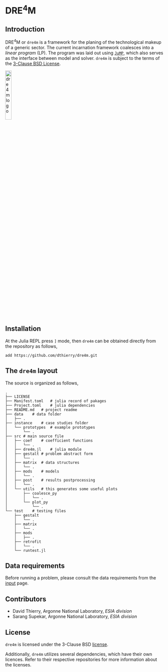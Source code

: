 # DRE<sup>4</sup>M

## Introduction

DRE<sup>4</sup>M or `dre4m` is a framework for the planing of the technological
makeup of a generic sector. The current incarnation framework coalesces into a
*linear program* (LP). The program was laid out using
[`JuMP`](https://github.com/jump-dev/JuMP.jl), which also serves as the
interface between model and solver. `dre4m` is subject to the terms of the
[3-Clause BSD License](https://opensource.org/license/BSD-3-clause/).


<p class="aligncenter"> <img src="../img/dre4mnoback.svg" width="20%" height="20%"
title="dre4m logo"> </p>

## Installation

At the Julia REPL press `]` mode, then `dre4m` can be obtained directly from the
repository as follows,

    add https://github.com/dthierry/dre4m.git

## The `dre4m` layout

The source is organized as follows,

    .
    ├── LICENSE
    ├── Manifest.toml   # julia record of pakages
    ├── Project.toml    # julia dependencies
    ├── README.md   # project readme
    ├── data    # data folder
    │   ├── .
    ├── instance    # case studies folder
    │   └── prototypes  # example prototypes
    │       └── .
    ├── src # main source file
    │   ├── coef    # coefficient functions
    │   │   └── .
    │   ├── dre4m.jl    # julia module
    │   ├── gestalt # problem abstract form
    │   │   └── .
    │   ├── matrix  # data structures
    │   │   └── .
    │   ├── mods    # models
    │   │   └── .
    │   ├── post    # results postprocessing
    │   │   └── .
    │   └── utils   # this generates some useful plots
    │       ├── coalesce_py
    │       │   └── .
    │       └── plot_py
    │           └── .
    └── test    # testing files
        ├── gestalt
        │   └── .
        ├── matrix
        │   └── .
        ├── mods
        │   ├── .
        ├── retrofit
        │   └── .
        └── runtest.jl

## Data requirements 

Before running a problem, please consult the data requirements from the
[input](input.md) page.

## Contributors

- David Thierry, Argonne National Laboratory, *ESIA division*
- Sarang Supekar, Argonne National Laboratory, *ESIA division*

## License
 
`dre4m` is licensed under the 3-Clause BSD [license](license.md). 

Additionally, `dre4m` utilizes several dependencies, which have their own
licences. Refer to their respective repositories for more information about the
licenses.

